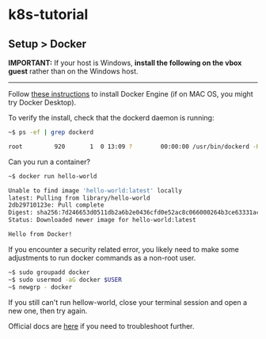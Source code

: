 # k8s-tutorial
## Setup > Docker

**IMPORTANT:** If your host is Windows, **install the following on the vbox guest** rather than on the Windows host.

---

Follow [these instructions](https://docs.docker.com/engine/install/) to install Docker Engine (if on MAC OS, you might try Docker Desktop).


To verify the install, check that the dockerd daemon is running:

```bash
~$ ps -ef | grep dockerd

root         920       1  0 13:09 ?        00:00:00 /usr/bin/dockerd -H fd:// --containerd=/run/containerd/containerd.sock
```

Can you run a container? 

```bash
~$ docker run hello-world

Unable to find image 'hello-world:latest' locally
latest: Pulling from library/hello-world
2db29710123e: Pull complete
Digest: sha256:7d246653d0511db2a6b2e0436cfd0e52ac8c066000264b3ce63331ac66dca625
Status: Downloaded newer image for hello-world:latest

Hello from Docker!
```

If you encounter a security related error, you likely need to make some adjustments to run docker commands as a non-root user.

```bash
~$ sudo groupadd docker
~$ sudo usermod -aG docker $USER
~$ newgrp - docker
```

If you still can't run hellow-world, close your terminal session and open a new one, then try again.


Official docs are [here](https://docs.docker.com/engine/install/linux-postinstall/) if you need to troubleshoot further.